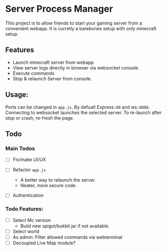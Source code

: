 # Server Process Manager


This project is to allow friends to start your gaming server from a convenient webapp.
It is curretly a barebones setup with only minecraft setup.  


## Features


- Launch minecraft server from webapp
- View server logs directly in browser via websocket console.
- Execute commands
- Stop & relaunch Server from console.


## Usage:

Ports can be changed in `app.js`. By defualt Express`:80` and ws`:8080`.
Connecting to websocket launches the selected server. To re-launch after stop or crash, re-fresh the page.


## Todo

### Main Todos

- [ ] Fix/make UI/UX
- [ ] Refactor `app.js`
	- A better way to relaunch the server.
	- Neater, more secure code. 
- [ ] Authentication


### Todo Features:

- [ ] Select Mc version
	- Build new spigot/bukkit jar if not available.
- [ ] Select world
- [ ] As admin: Filter allowed commands via webterminal
- [ ] Decoupled Live Map module?

